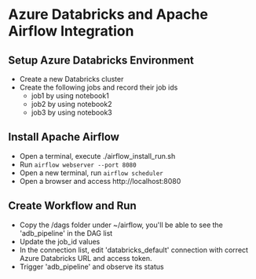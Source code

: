 # Azure Databricks and Apache Airflow Integration
## Setup Azure Databricks Environment
* Create a new Databricks cluster
* Create the following jobs and record their job ids
  * job1 by using notebook1
  * job2 by using notebook2
  * job3 by using notebook3
## Install Apache Airflow
* Open a terminal, execute ./airflow_install_run.sh
* Run ```airflow webserver --port 8080```
* Open a new terminal, run ```airflow scheduler```
* Open a browser and access http://localhost:8080
## Create Workflow and Run
* Copy the /dags folder under ~/airflow, you'll be able to see the 'adb_pipeline' in the DAG list
* Update the job_id values
* In the connection list, edit 'databricks_default' connection with correct Azure Databricks URL and access token.
* Trigger 'adb_pipeline' and observe its status
